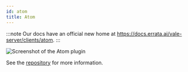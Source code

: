 ```yaml
---
id: atom
title: Atom
---
```


:::note
Our docs have an official new home at https://docs.errata.ai/vale-server/clients/atom.
:::

![Screenshot of the Atom plugin](assets/plugins/atom.gif)

See the [repository](https://github.com/errata-ai/vale-atom) for more information.
